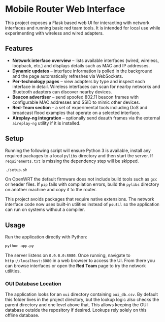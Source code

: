 # Mobile Router Web Interface

This project exposes a Flask based web UI for interacting with network interfaces and
running basic red team tools. It is intended for local use while experimenting with
wireless and wired adapters.

## Features

- **Network interface overview** – lists available interfaces (wired, wireless,
  loopback, etc.) and displays details such as MAC and IP addresses.
- **Dynamic updates** – interface information is polled in the background and the
  page automatically refreshes via WebSockets.
- **Per‑technology pages** – view adapters by type and inspect each interface in
  detail. Wireless interfaces can scan for nearby networks and Bluetooth
  adapters can discover nearby devices.
- **Beacon advertiser** – send spoofed 802.11 beacon frames with configurable
  MAC addresses and SSID to mimic other devices.
- **Red‑Team section** – a set of experimental tools including DoS and broadcast
  flood examples that operate on a selected interface.
- **Aireplay-ng integration** – optionally send deauth frames via the external
  `aireplay-ng` utility if it is installed.

## Setup

Running the following script will ensure Python 3 is available, install any
required packages to a local `pylibs` directory and then start the server.
If `requirements.txt` is missing the dependency step will be skipped.

```bash
./setup.sh
```

On OpenWRT the default firmware does not include build tools such as `gcc` or
header files. If `pip` fails with compilation errors, build the `pylibs`
directory on another machine and copy it to the router.

This project avoids packages that require native extensions. The network
interface code now uses built-in utilities instead of `psutil` so the
application can run on systems without a compiler.

## Usage

Run the application directly with Python:

```bash
python app.py
```

The server listens on `0.0.0.0:8080`. Once running, navigate to
`http://localhost:8080` in a web browser to access the UI. From there you can
browse interfaces or open the **Red Team** page to try the network utilities.

### OUI Database Location

The application looks for an `oui` directory containing `oui_db.csv`. By
default this folder lives in the project directory, but the lookup logic also
checks the parent directory and one level above that. This allows keeping the
OUI database outside the repository if desired. Lookups rely solely on this
offline database.
